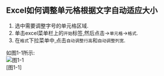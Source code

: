 Excel如何调整单元格根据文字自动适应大小
---

1. 选中需要调整字号的单元格区域.   
2. 单击excel菜单栏上的`开始`标签,然后点击->`单元格`->`格式`.   
3. 在`格式`下拉菜单中,点击`自动调整行高`和`自动调整列宽`.   

如图1-1所示:   
![图1-1](../../img/excel/basic/1-1.png)   
[图1-1]
